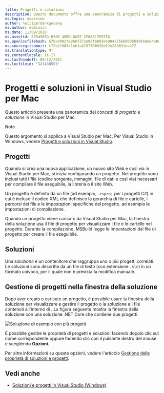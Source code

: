 ```yaml
---
title: Progetti e soluzioni
description: Questo documento offre una panoramica di progetti e soluzioni in Visual Studio per Mac.
ms.topic: overview
author: heiligerdankgesang
ms.author: dominicn
ms.date: 11/09/2020
ms.assetid: 8254505D-D96E-48BD-8A5E-CF6A917897EA
ms.openlocfilehash: 67bb49027e268f272e93fb80de6004a756b8695040450ad4b0d1c2b86912ca29
ms.sourcegitcommit: c72b2f603e1eb3a4157f00926df2e263831ea472
ms.translationtype: MT
ms.contentlocale: it-IT
ms.lasthandoff: 08/12/2021
ms.locfileid: "121438555"
---
```

# <a name="projects-and-solutions-in-visual-studio-for-mac"></a>Progetti e soluzioni in Visual Studio per Mac

Questo articolo presenta una panoramica dei concetti di *progetto* e *soluzione* in Visual Studio per Mac.

> [!NOTE] 
> Questo argomento si applica a Visual Studio per Mac. Per Visual Studio in Windows, vedere [Progetti e soluzioni in Visual Studio](/visualstudio/ide/solutions-and-projects-in-visual-studio).

## <a name="projects"></a>Progetti

Quando si crea una nuova applicazione, un nuovo sito Web e così via in Visual Studio per Mac, si inizia configurando un progetto. Nel progetto sono inclusi tutti i file (codice sorgente, immagini, file di dati e così via) necessari per compilare il file eseguibile, la libreria o il sito Web.

Un progetto è definito da un file (ad esempio, `.csproj` per i progetti C#) in cui è incluso il codice XML che definisce la gerarchia di file e cartelle, i percorsi dei file e le impostazioni specifiche del progetto, ad esempio le impostazioni di compilazione.

Quando un progetto viene caricato da Visual Studio per Mac, la finestra della soluzione usa il file di progetto per visualizzare i file e le cartelle nel progetto. Durante la compilazione, MSBuild legge le impostazioni dal file di progetto per creare il file eseguibile.

## <a name="solutions"></a>Soluzioni

Una *soluzione* è un contenitore che raggruppa uno o più progetti correlati. Le soluzioni sono descritte da un file di testo (con estensione `.sln`) in un formato univoco, per il quale non è prevista la modifica manuale.

## <a name="managing-projects-in-the-solution-window"></a>Gestione di progetti nella finestra della soluzione

Dopo aver creato o caricato un progetto, è possibile usare la finestra della soluzione per visualizzare e gestire il progetto o la soluzione e i file contenuti all'interno di . La figura seguente mostra la finestra della soluzione con una soluzione .NET Core che contiene due progetti:

![Soluzione di esempio con più progetti](media/solution-example.png)

È possibile gestire le proprietà di progetti e soluzioni facendo doppio clic sul nome corrispondente oppure facendo clic con il pulsante destro del mouse e scegliendo **Opzioni**.

Per altre informazioni su queste opzioni, vedere l'articolo [Gestione delle proprietà di soluzioni e progetti](managing-solutions-and-project-properties.md).

## <a name="see-also"></a>Vedi anche

- [Soluzioni e progetti in Visual Studio (Windows)](/visualstudio/ide/solutions-and-projects-in-visual-studio)
